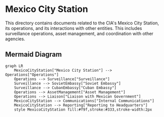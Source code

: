 # Mexico City Station

This directory contains documents related to the CIA's Mexico City Station, its operations, and its interactions with other entities. This includes surveillance operations, asset management, and coordination with other agencies.

## Mermaid Diagram

```mermaid
graph LR
    MexicoCityStation["Mexico City Station"] --> Operations["Operations"]
    Operations --> Surveillance["Surveillance"]
    Surveillance --> SovietEmbassy["Soviet Embassy"]
    Surveillance --> CubanEmbassy["Cuban Embassy"]
    Operations --> AssetManagement["Asset Management"]
    Operations --> Liaison["Liaison with Mexican Government"]
    MexicoCityStation --> Communications["Internal Communications"]
    MexicoCityStation --> Reporting["Reporting to Headquarters"]
    style MexicoCityStation fill:#f9f,stroke:#333,stroke-width:2px
```

